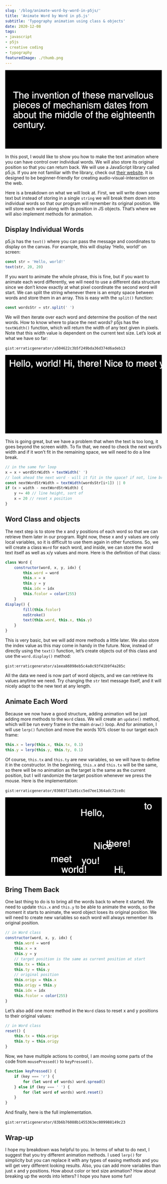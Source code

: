 ```yaml
---
slug: '/blog/animate-word-by-word-in-p5js/'
title: 'Animate Word by Word in p5.js'
subtitle: 'Typography animation using class & objects'
date: 2020-12-08
tags:
- javascript
- p5js
- creative coding
- typography
featuredImage: ./thumb.png
---
```


![Word-level typography animation with p5.js. Image by Author.](./word-anim.gif)

In this post, I would like to show you how to make the text animation where you can have control over individual words. We will also store its original position so that you can return back. We will use a JavaScript library called p5.js. If you are not familiar with the library, check out [their website](https://p5js.org/). It is designed to be beginner-friendly for creating audio-visual-interaction on the web.

Here is a breakdown on what we will look at. First, we will write down some text but instead of storing in a single `string` we will break them down into individual words so that our program will remember its original position. We will store each word along with its position in JS objects. That’s where we will also implement methods for animation.

## Display Individual Words

p5.js has the `text()` where you can pass the message and coordinates to display on the canvas. For example, this will display ‘Hello, world!’ on screen:

```js
const str = 'Hello, world!'
text(str, 20, 20)
```

If you want to animate the whole phrase, this is fine, but if you want to animate each word differently, we will need to use a different data structure since we don’t know exactly at what pixel coordinate the second word will start. We can split the string whenever there is an empty space between words and store them in an array. This is easy with the `split()` function:

```js
const wordsStr = str.split(' ')
```

We will then iterate over each word and determine the position of the next words. How to know where to place the next words? p5js has the `textWidth()` function, which will return the width of any text given in pixels. Note that this width value is dependent on the current text size. Let’s look at what we have so far:

`gist:erraticgenerator/a504622c3b5f249bda36d374d6adeb13`

![It doesn’t look like much, but now we broke the whole phrase into individual words. Image by Author.](./word-1.png)

This is going great, but we have a problem that when the text is too long, it goes beyond the screen width. To fix that, we need to check the next word’s width and if it won’t fit in the remaining space, we will need to do a line break.

```js
// in the same for loop
x = x + wordStrWidth + textWidth(' ')
// look ahead the next word - will it fit in the space? if not, line break
const nextWordStrWidth = textWidth(wordsStr[i+1]) || 0
if (x > width - nextWordStrWidth) {
    y += 40 // line height, sort of
    x = 20 // reset x position
}
```

## Word Class and objects

The next step is to store the x and y positions of each word so that we can retrieve them later in our program. Right now, these x and y values are only local variables, so it is difficult to use them again in other functions. So, we will create a class `Word` for each word, and inside, we can store the word text itself as well as x/y values and more. Here is the definition of that class:

```js
class Word {
    constructor(word, x, y, idx) {
        this.word = word
        this.x = x
        this.y = y
        this.idx = idx
        this.fcolor = color(255)
    }
display() {
        fill(this.fcolor)
        noStroke()
        text(this.word, this.x, this.y)
    }
}
```

This is very basic, but we will add more methods a little later. We also store the index value as this may come in handy in the future. Now, instead of directly using the `text()` function, let’s create objects out of this class and use the `word.display()` method:

`gist:erraticgenerator/a1eea86098eb5c4a8c93f41b9f4a285c`

All the data we need is now part of word objects, and we can retrieve its values anytime we need. Try changing the `str` text message itself, and it will nicely adapt to the new text at any length.

## Animate Each Word

Because we now have a good structure, adding animation will be just adding more methods to the `Word` class. We will create an `update()` method, which will be run every frame in the main `draw()` loop. And for animation, I will use `lerp()` function and move the words 10% closer to our target each frame:

```js
this.x = lerp(this.x, this.tx, 0.1)
this.y = lerp(this.y, this.ty, 0.1)
```

Of course, `this.tx` and `this.ty` are new variables, so we will have to define it in the constructor. In the beginning, `this.x` and `this.tx` will be the same, so there will be no animation as the target is the same as the current position, but I will randomize the target position whenever we press the mouse. Here is the implementation:

`gist:erraticgenerator/03603f13a91cc5ed7ee1364adc72ce8c`

![Each more press will randomize the word position. Image by Author.](./word-2.png)

## Bring Them Back

One last thing to do is to bring all the words back to where it started. We need to update `this.x` and `this.y` to be able to animate the words, so the moment it starts to animate, the word object loses its original position. We will need to create new variables so each word will always remember its original position.

```js
// in Word class
constructor(word, x, y, idx) {
    this.word = word
    this.x = x
    this.y = y
    // target position is the same as current position at start
    this.tx = this.x
    this.ty = this.y
    // original position
    this.origx = this.x
    this.origy = this.y
    this.idx = idx
    this.fcolor = color(255)
}
```

Let’s also add one more method in the `Word` class to reset x and y positions to their original values:

```js
// in Word class
reset() {
    this.tx = this.origx
    this.ty = this.origy
}
```

Now, we have multiple actions to control, I am moving some parts of the code from `mousePressed()` to `keyPressed()`.

```js
function keyPressed() {
    if (key === 'r') {
        for (let word of words) word.spread()
    } else if (key === ' ') {
        for (let word of words) word.reset()
    }
}
```

And finally, here is the full implementation.

`gist:erraticgenerator/83b6b76088b1455363ec809988149c23`

## Wrap-up

I hope my breakdown was helpful to you. In terms of what to do next, I suggest that you try different animation methods. I used `lerp()` for simplicity but you can replace it with any types of easing methods and you will get very different looking results. Also, you can add more variables than just x and y positions. How about color or text size animation? How about breaking up the words into letters? I hope you have some fun!

